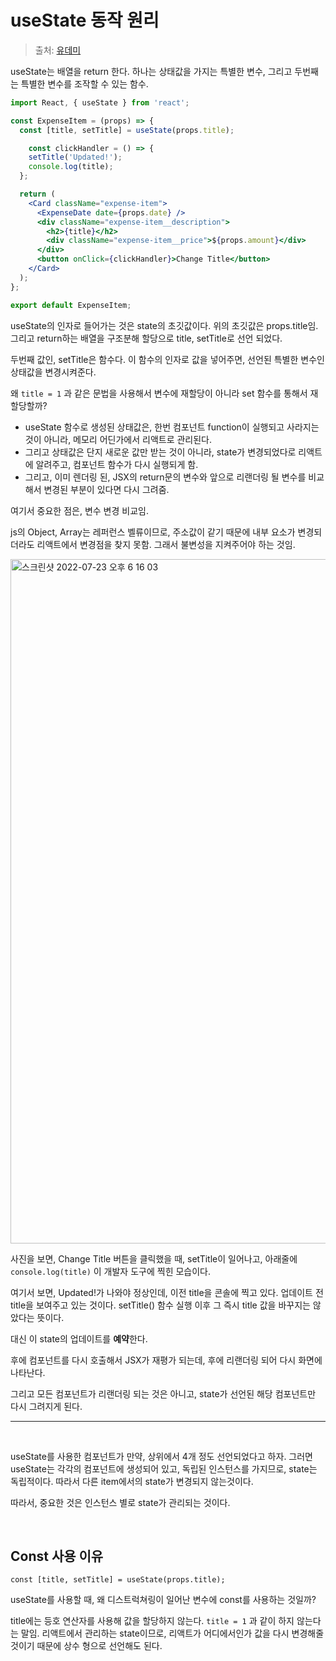 # useState 동작 원리

> 출처: [유데미](https://www.udemy.com/course/best-react/learn/lecture/28517309#overview)

useState는 배열을 return 한다. 하나는 상태값을 가지는 특별한 변수, 그리고 두번째는 특별한 변수를 조작할 수 있는 함수.

```jsx
import React, { useState } from 'react';

const ExpenseItem = (props) => {
  const [title, setTitle] = useState(props.title);

	const clickHandler = () => {
    setTitle('Updated!');
    console.log(title);
  };

  return (
    <Card className="expense-item">
      <ExpenseDate date={props.date} />
      <div className="expense-item__description">
        <h2>{title}</h2>
        <div className="expense-item__price">${props.amount}</div>
      </div>
      <button onClick={clickHandler}>Change Title</button>
    </Card>
  );
};

export default ExpenseItem;
```

useState의 인자로 들어가는 것은 state의 초깃값이다. 위의 초깃값은 props.title임. 그리고 return하는 배열을 구조분해 할당으로 title, setTitle로 선언 되었다.

두번째 값인, setTitle은 함수다. 이 함수의 인자로 값을 넣어주면, 선언된 특별한 변수인 상태값을 변경시켜준다.

왜 `title = 1` 과 같은 문법을 사용해서 변수에 재할당이 아니라 set 함수를 통해서 재할당할까?

- useState 함수로 생성된 상태값은, 한번 컴포넌트 function이 실행되고 사라지는 것이 아니라, 메모리 어딘가에서 리액트로 관리된다.
- 그리고 상태값은 단지 새로운 값만 받는 것이 아니라, state가 변경되었다로 리액트에 알려주고, 컴포넌트 함수가 다시 실행되게 함.
- 그리고, 이미 렌더링 된, JSX의 return문의 변수와 앞으로 리랜더링 될 변수를 비교해서 변경된 부분이 있다면 다시 그려줌.

여기서 중요한 점은, 변수 변경 비교임.

js의 Object, Array는 레퍼런스 벨류이므로, 주소값이 같기 때문에 내부 요소가 변경되더라도 리액트에서 변경점을 찾지 못함. 그래서 불변성을 지켜주어야 하는 것임.

<img width="1095" alt="스크린샷 2022-07-23 오후 6 16 03" src="https://user-images.githubusercontent.com/59427983/180598876-89a81e13-dc05-4c56-b8e6-6517e78ee1eb.png">

사진을 보면, Change Title 버튼을 클릭했을 때, setTitle이 일어나고, 아래줄에 `console.log(title)` 이 개발자 도구에 찍힌 모습이다.

여기서 보면, Updated!가 나와야 정상인데, 이전 title을 콘솔에 찍고 있다. 업데이트 전 title을 보여주고 있는 것이다. setTitle() 함수 실행 이후 그 즉시 title 값을 바꾸지는 않았다는 뜻이다.

대신 이 state의 업데이트를 **예약**한다.

후에 컴포넌트를 다시 호출해서 JSX가 재평가 되는데, 후에 리랜더링 되어 다시 화면에 나타난다.

그리고 모든 컴포넌트가 리랜더링 되는 것은 아니고, state가 선언된 해당 컴포넌트만 다시 그려지게 된다.

---

<br/>

useState를 사용한 컴포넌트가 만약, 상위에서 4개 정도 선언되었다고 하자. 그러면 useState는 각각의 컴포넌트에 생성되어 있고, 독립된 인스턴스를 가지므로, state는 독립적이다. 따라서 다른 item에서의 state가 변경되지 않는것이다.

따라서, 중요한 것은 인스턴스 별로 state가 관리되는 것이다.

<br/>

## Const 사용 이유

`const [title, setTitle] = useState(props.title);`

useState를 사용할 때, 왜 디스트럭쳐링이 일어난 변수에 const를 사용하는 것일까?

title에는 등호 연산자를 사용해 값을 할당하지 않는다. `title = 1` 과 같이 하지 않는다는 말임. 리액트에서 관리하는 state이므로, 리액트가 어디에서인가 값을 다시 변경해줄 것이기 때문에 상수 형으로 선언해도 된다.
